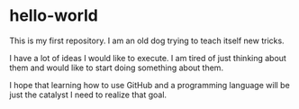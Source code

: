 # hello-world
This is my first repository. I am an old dog trying to teach itself new tricks.

I have a lot of ideas I would like to execute. I am tired of just thinking about them and would like to start doing something about them.

I hope that learning how to use GitHub and a programming language will be just the catalyst I need to realize that goal.

